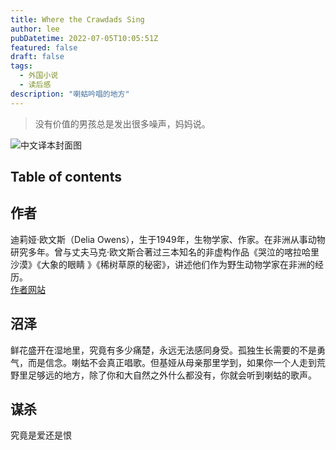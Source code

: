 ```yaml
---
title: Where the Crawdads Sing
author: lee
pubDatetime: 2022-07-05T10:05:51Z
featured: false
draft: false
tags:
  - 外国小说
  - 读后感
description: "喇蛄吟唱的地方"
---
```

> 没有价值的男孩总是发出很多噪声，妈妈说。

![中文译本封面图](@assets/images/book/WHERE_THE_CRAWDADS_SING.JPG)

## Table of contents

## 作者

迪莉娅·欧文斯（Delia Owens），生于1949年，生物学家、作家。在非洲从事动物研究多年。曾与丈夫马克·欧文斯合著过三本知名的非虚构作品《哭泣的喀拉哈里沙漠》《大象的眼睛 》《稀树草原的秘密》，讲述他们作为野生动物学家在非洲的经历。  
<a href="https://www.deliaowens.com/">作者网站</a>

## 沼泽

鲜花盛开在湿地里，究竟有多少痛楚，永远无法感同身受。孤独生长需要的不是勇气，而是信念。喇蛄不会真正唱歌。但基娅从母亲那里学到，如果你一个人走到荒野里足够远的地方，除了你和大自然之外什么都没有，你就会听到喇蛄的歌声。

## 谋杀

究竟是爱还是恨
